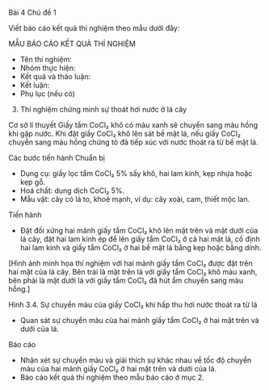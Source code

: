 Bài 4
Chủ đề 1

Viết báo cáo kết quả thí nghiệm theo mẫu dưới đây:

MẪU BÁO CÁO KẾT QUẢ THÍ NGHIỆM

- Tên thí nghiệm:
- Nhóm thực hiện:
- Kết quả và thảo luận:
- Kết luận:
- Phụ lục (nếu có)

3. Thí nghiệm chứng minh sự thoát hơi nước ở lá cây

Cơ sở lí thuyết
Giấy tẩm CoCl₂ khô có màu xanh sẽ chuyển sang màu hồng khi gặp nước. Khi đặt giấy CoCl₂ khô lên sát bề mặt lá, nếu giấy CoCl₂ chuyển sang màu hồng chứng tỏ đã tiếp xúc với nước thoát ra từ bề mặt lá.

Các bước tiến hành
Chuẩn bị
- Dụng cụ: giấy lọc tẩm CoCl₂ 5% sấy khô, hai lam kính, kẹp nhựa hoặc kẹp gỗ.
- Hoá chất: dung dịch CoCl₂ 5%.
- Mẫu vật: cây có lá to, khoẻ mạnh, ví dụ: cây xoài, cam, thiết mộc lan.

Tiến hành
- Đặt đối xứng hai mảnh giấy tẩm CoCl₂ khô lên mặt trên và mặt dưới của lá cây, đặt hai lam kính ép để lên giấy tẩm CoCl₂ ở cả hai mặt lá, cố định hai lam kính và giấy tẩm CoCl₂ ở hai bề mặt lá bằng kẹp hoặc bằng dính.

[Hình ảnh minh họa thí nghiệm với hai mảnh giấy tẩm CoCl₂ được đặt trên hai mặt của lá cây. Bên trái là mặt trên lá với giấy tẩm CoCl₂ khô màu xanh, bên phải là mặt dưới lá với giấy tẩm CoCl₂ đã hút ẩm chuyển sang màu hồng.]

Hình 3.4. Sự chuyển màu của giấy CoCl₂ khi hấp thu hơi nước thoát ra từ lá

- Quan sát sự chuyển màu của hai mảnh giấy tẩm CoCl₂ ở hai mặt trên và dưới của lá.

Báo cáo
- Nhận xét sự chuyển màu và giải thích sự khác nhau về tốc độ chuyển màu của hai mảnh giấy CoCl₂ ở hai mặt trên và dưới của lá.
- Báo cáo kết quả thí nghiệm theo mẫu báo cáo ở mục 2.